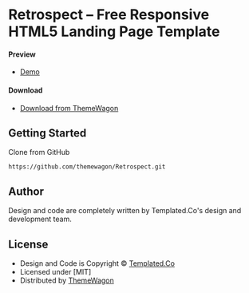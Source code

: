 # Retrospect – Free Responsive HTML5 Landing Page Template 

#### Preview

 - [Demo](https://themewagon.github.io/Retrospect/)

#### Download
 - [Download from ThemeWagon](https://themewagon.com/themes/retrospect/)
 
 
## Getting Started

Clone from GitHub 
```
https://github.com/themewagon/Retrospect.git
```

## Author

Design and code are completely written by Templated.Co's design and development team.  


## License

 - Design and Code is Copyright &copy; [Templated.Co](https://templated.co/)
 - Licensed under [MIT]
 - Distributed by [ThemeWagon](https://themewagon.com)

